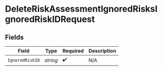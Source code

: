 # DeleteRiskAssessmentIgnoredRisksIgnoredRiskIDRequest


## Fields

| Field              | Type               | Required           | Description        |
| ------------------ | ------------------ | ------------------ | ------------------ |
| `IgnoredRiskID`    | *string*           | :heavy_check_mark: | N/A                |